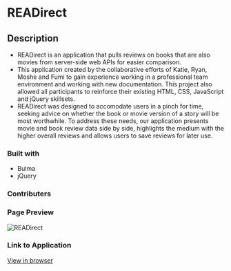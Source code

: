 # READirect

## Description

- READirect is an application that pulls reviews on books that are also movies from server-side web APIs for easier comparison.
- This application created by the collaborative efforts of Katie, Ryan, Moshe and Fumi to gain experience working in a professional team environment and working with new documentation. This project also allowed all participants to reinforce their existing HTML, CSS, JavaScript and jQuery skillsets.
- READirect was designed to accomodate users in a pinch for time, seeking advice on whether the book or movie version of a story will be most worthwhile. To address these needs, our application presents movie and book review data side by side, highlights the medium with the higher overall reviews and allows users to save reviews for later use. 

### Built with

- Bulma
- jQuery

### Contributers

<!-- fill in everyone's name and link to github account here -->

### Page Preview

<!-- fill in once complete -->
![READirect](./assets/images) 

### Link to Application

[View in browser](https://katiebutler37.github.io/readirect/)
